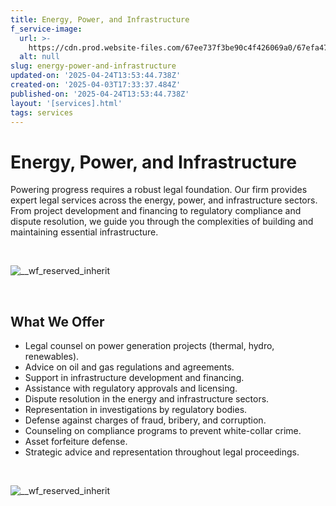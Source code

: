 ```yaml
---
title: Energy, Power, and Infrastructure
f_service-image:
  url: >-
    https://cdn.prod.website-files.com/67ee737f3be90c4f426069a0/67efa477594de8a9d4364993_pexels-michael-gomez-2150704214-31285680.avif
  alt: null
slug: energy-power-and-infrastructure
updated-on: '2025-04-24T13:53:44.738Z'
created-on: '2025-04-03T17:33:37.484Z'
published-on: '2025-04-24T13:53:44.738Z'
layout: '[services].html'
tags: services
---
```


Energy, Power, and Infrastructure
=================================

Powering progress requires a robust legal foundation. Our firm provides expert legal services across the energy, power, and infrastructure sectors. From project development and financing to regulatory compliance and dispute resolution, we guide you through the complexities of building and maintaining essential infrastructure.

‍

![__wf_reserved_inherit](https://cdn.prod.website-files.com/67ee737f3be90c4f426069a0/680a422d3ec7150c4ab7b5af_16.jpg)

‍

What We Offer
-------------

*   Legal counsel on power generation projects (thermal, hydro, renewables).
*   Advice on oil and gas regulations and agreements.
*   Support in infrastructure development and financing.
*   Assistance with regulatory approvals and licensing.
*   Dispute resolution in the energy and infrastructure sectors.
*   Representation in investigations by regulatory bodies.
*   Defense against charges of fraud, bribery, and corruption.
*   Counseling on compliance programs to prevent white-collar crime.
*   Asset forfeiture defense.
*   Strategic advice and representation throughout legal proceedings.

‍

![__wf_reserved_inherit](https://cdn.prod.website-files.com/67ee737f3be90c4f426069a0/680a42572284775d7b287957_23.jpg)
